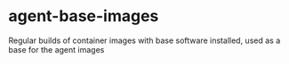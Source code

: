 # agent-base-images
Regular builds of container images with base software installed, used as a base for the agent images
